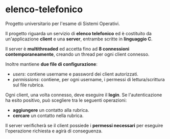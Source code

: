 # elenco-telefonico

Progetto universitario per l'esame di Sistemi Operativi.

Il progetto riguarda un servizio di **elenco telefonico** ed è costituito da un'applicazione **client** e una **server**, entrambe scritte in **linguaggio C**.

Il server è **multithreaded** ed accetta fino ad **8 connessioni contemporaneamente**, creando un thread per ogni client connesso.

Inoltre mantiene **due file di configurazione**:
- *users*: contiene username e password dei client autorizzati.
- *permissions*: contiene, per ogni username, i permessi di lettura/scrittura sul file rubrica.

Ogni client, una volta connesso, deve eseguire il **login**. Se l'autenticazione ha esito positivo, può scegliere tra le seguenti operazioni:
- **aggiungere** un contatto alla rubrica.
- **cercare** un contatto nella rubrica.

Il server verificherà se il client possiede i **permessi necessari** per eseguire l'operazione richiesta e agirà di conseguenza.
